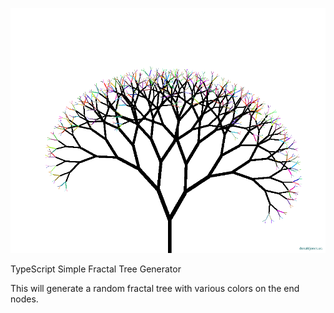 ﻿![Screenshot](fractal_tree.png)

TypeScript Simple Fractal Tree Generator

This will generate a random fractal tree with various colors on the end nodes.